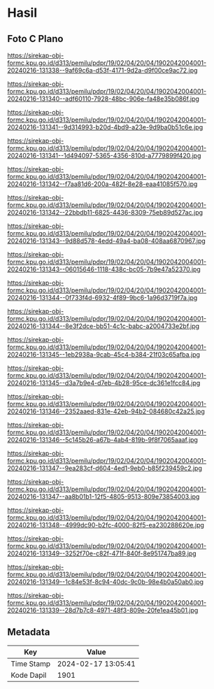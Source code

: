 # Hasil

## Foto C Plano

https://sirekap-obj-formc.kpu.go.id/d313/pemilu/pdpr/19/02/04/20/04/1902042004001-20240216-131338--9af69c6a-d53f-4171-9d2a-d9f00ce9ac72.jpg

https://sirekap-obj-formc.kpu.go.id/d313/pemilu/pdpr/19/02/04/20/04/1902042004001-20240216-131340--adf60110-7928-48bc-906e-fa48e35b086f.jpg

https://sirekap-obj-formc.kpu.go.id/d313/pemilu/pdpr/19/02/04/20/04/1902042004001-20240216-131341--9d314993-b20d-4bd9-a23e-9d9ba0b51c6e.jpg

https://sirekap-obj-formc.kpu.go.id/d313/pemilu/pdpr/19/02/04/20/04/1902042004001-20240216-131341--1d494097-5365-4356-810d-a7779899f420.jpg

https://sirekap-obj-formc.kpu.go.id/d313/pemilu/pdpr/19/02/04/20/04/1902042004001-20240216-131342--f7aa81d6-200a-482f-8e28-eaa41085f570.jpg

https://sirekap-obj-formc.kpu.go.id/d313/pemilu/pdpr/19/02/04/20/04/1902042004001-20240216-131342--22bbdb11-6825-4436-8309-75eb89d527ac.jpg

https://sirekap-obj-formc.kpu.go.id/d313/pemilu/pdpr/19/02/04/20/04/1902042004001-20240216-131343--9d88d578-4edd-49a4-ba08-408aa6870967.jpg

https://sirekap-obj-formc.kpu.go.id/d313/pemilu/pdpr/19/02/04/20/04/1902042004001-20240216-131343--06015646-1118-438c-bc05-7b9e47a52370.jpg

https://sirekap-obj-formc.kpu.go.id/d313/pemilu/pdpr/19/02/04/20/04/1902042004001-20240216-131344--0f733f4d-6932-4f89-9bc6-1a96d3719f7a.jpg

https://sirekap-obj-formc.kpu.go.id/d313/pemilu/pdpr/19/02/04/20/04/1902042004001-20240216-131344--8e3f2dce-bb51-4c1c-babc-a2004733e2bf.jpg

https://sirekap-obj-formc.kpu.go.id/d313/pemilu/pdpr/19/02/04/20/04/1902042004001-20240216-131345--1eb2938a-9cab-45c4-b384-21f03c65afba.jpg

https://sirekap-obj-formc.kpu.go.id/d313/pemilu/pdpr/19/02/04/20/04/1902042004001-20240216-131345--d3a7b9e4-d7eb-4b28-95ce-dc361e1fcc84.jpg

https://sirekap-obj-formc.kpu.go.id/d313/pemilu/pdpr/19/02/04/20/04/1902042004001-20240216-131346--2352aaed-831e-42eb-94b2-084680c42a25.jpg

https://sirekap-obj-formc.kpu.go.id/d313/pemilu/pdpr/19/02/04/20/04/1902042004001-20240216-131346--5c145b26-a67b-4ab4-819b-9f8f7065aaaf.jpg

https://sirekap-obj-formc.kpu.go.id/d313/pemilu/pdpr/19/02/04/20/04/1902042004001-20240216-131347--9ea283cf-d604-4ed1-9eb0-b85f239459c2.jpg

https://sirekap-obj-formc.kpu.go.id/d313/pemilu/pdpr/19/02/04/20/04/1902042004001-20240216-131347--aa8b01b1-12f5-4805-9513-809e73854003.jpg

https://sirekap-obj-formc.kpu.go.id/d313/pemilu/pdpr/19/02/04/20/04/1902042004001-20240216-131348--4999dc90-b2fc-4000-82f5-ea230288620e.jpg

https://sirekap-obj-formc.kpu.go.id/d313/pemilu/pdpr/19/02/04/20/04/1902042004001-20240216-131349--3252f70e-c82f-471f-840f-8e951747ba89.jpg

https://sirekap-obj-formc.kpu.go.id/d313/pemilu/pdpr/19/02/04/20/04/1902042004001-20240216-131349--1c84e53f-8c94-40dc-9c0b-98e4b0a50ab0.jpg

https://sirekap-obj-formc.kpu.go.id/d313/pemilu/pdpr/19/02/04/20/04/1902042004001-20240216-131339--28d7b7c8-4971-48f3-809e-20fe1ea45b01.jpg


## Metadata

| Key        | Value               |
| ---------- | ------------------- |
| Time Stamp | 2024-02-17 13:05:41 |
| Kode Dapil | 1901                |



